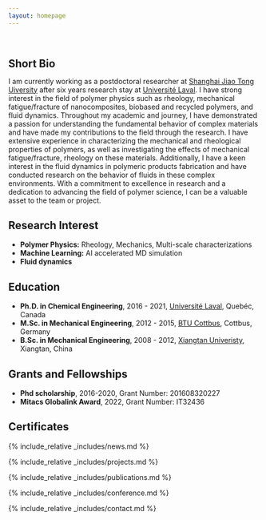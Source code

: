 ```yaml
---
layout: homepage
---
```


<h1 id="about-me"></h1>

<h2 style="margin: 60px 0px 10px;">Short Bio</h2>

<justify>I am currently working as a postdoctoral researcher at [Shanghai Jiao Tong Uiversity](https://www.sjtu.cn/) after six years research stay at [Université Laval](https://www.ulaval.ca/en). I have strong interest in the field of polymer physics such as rheology, mechanical fatigue/fracture of nanocomposites, biobased and recycled polymers, and fluid dynamics. Throughout my academic and journey, I have demonstrated a passion for understanding the fundamental behavior of complex materials and have made my contributions to the field through the research. I have extensive experience in characterizing the mechanical and rheological properties of polymers, as well as investigating the effects of mechanical fatigue/fracture, rheology on these materials. Additionally, I have a keen interest in the fluid dynamics in polymeric products fabrication and have conducted research on the behavior of fluids in these complex environments. With a commitment to excellence in research and a dedication to advancing the field of polymer science, I can be a valuable asset to the team or project.</justify>

## Research Interest

- **Polymer Physics:** Rheology, Mechanics, Multi-scale characterizations
- **Machine Learning:** AI accelerated MD simulation
- **Fluid dynamics**

## Education
- **Ph.D. in Chemical Engineering**, 2016 - 2021, [Université Laval](https://www.ulaval.ca/en), Quebéc, Canada
- **M.Sc. in Mechanical Engineering**, 2012 - 2015, [BTU Cottbus](https://www.b-tu.de/en/), Cottbus, Germany
- **B.Sc. in Mechanical Engineering**, 2008 - 2012, [Xiangtan Univeristy](https://www.xtu.edu.cn), Xiangtan, China

## Grants and Fellowships
- **Phd scholarship**, 2016-2020, Grant Number: 201608320227
- **Mitacs Globalink Award**, 2022, Grant Number: IT32436


## Certificates

<div data-iframe-width="150" data-iframe-height="270" data-share-badge-id="343635de-7d0f-43ea-922d-432566a4b1e5" data-share-badge-host="https://www.credly.com"></div>
<script type="text/javascript" async src="//cdn.credly.com/assets/utilities/embed.js"></script>

{% include_relative _includes/news.md %}

{% include_relative _includes/projects.md %}

{% include_relative _includes/publications.md %}

{% include_relative _includes/conference.md %}

{% include_relative _includes/contact.md %}
